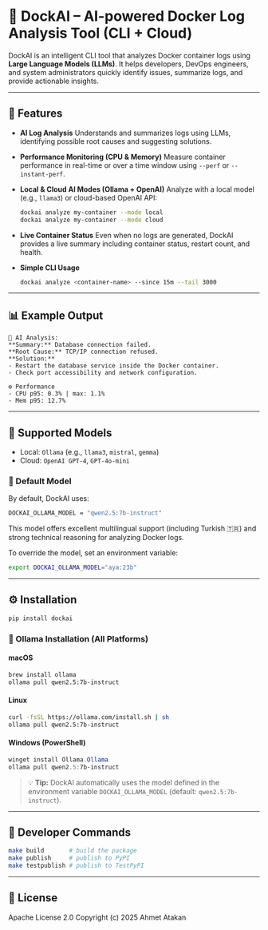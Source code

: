 # 🐳 DockAI – AI-powered Docker Log Analysis Tool (CLI + Cloud)

DockAI is an intelligent CLI tool that analyzes Docker container logs using **Large Language Models (LLMs)**.
It helps developers, DevOps engineers, and system administrators quickly identify issues, summarize logs, and provide actionable insights.

---

## 🚀 Features

* **AI Log Analysis**
  Understands and summarizes logs using LLMs, identifying possible root causes and suggesting solutions.

* **Performance Monitoring (CPU & Memory)**
  Measure container performance in real-time or over a time window using `--perf` or `--instant-perf`.

* **Local & Cloud AI Modes (Ollama + OpenAI)**
  Analyze with a local model (e.g., `llama3`) or cloud-based OpenAI API:

  ```bash
  dockai analyze my-container --mode local
  dockai analyze my-container --mode cloud
  ```

* **Live Container Status**
  Even when no logs are generated, DockAI provides a live summary including container status, restart count, and health.

* **Simple CLI Usage**

  ```bash
  dockai analyze <container-name> --since 15m --tail 3000
  ```

---

## 📊 Example Output

```
🤖 AI Analysis:
**Summary:** Database connection failed.
**Root Cause:** TCP/IP connection refused.
**Solution:** 
- Restart the database service inside the Docker container.
- Check port accessibility and network configuration.

⚙️ Performance
- CPU p95: 0.3% | max: 1.1%
- Mem p95: 12.7%
```

---

## 🧠 Supported Models

* Local: `Ollama` (e.g., `llama3`, `mistral`, `gemma`)
* Cloud: `OpenAI GPT-4`, `GPT-4o-mini`

### 🔧 Default Model

By default, DockAI uses:

```bash
DOCKAI_OLLAMA_MODEL = "qwen2.5:7b-instruct"
```

This model offers excellent multilingual support (including Turkish 🇹🇷) and strong technical reasoning for analyzing Docker logs.

To override the model, set an environment variable:

```bash
export DOCKAI_OLLAMA_MODEL="aya:23b"
```

---

## ⚙️ Installation

```bash
pip install dockai
```

### 🧩 Ollama Installation (All Platforms)

#### macOS

```bash
brew install ollama
ollama pull qwen2.5:7b-instruct
```

#### Linux

```bash
curl -fsSL https://ollama.com/install.sh | sh
ollama pull qwen2.5:7b-instruct
```

#### Windows (PowerShell)

```powershell
winget install Ollama.Ollama
ollama pull qwen2.5:7b-instruct
```

> 💡 **Tip:** DockAI automatically uses the model defined in the environment variable `DOCKAI_OLLAMA_MODEL` (default: `qwen2.5:7b-instruct`).

---

## 🧩 Developer Commands

```bash
make build       # build the package
make publish     # publish to PyPI
make testpublish # publish to TestPyPI
```

---

## 🧾 License

Apache License 2.0
Copyright (c) 2025 Ahmet Atakan
